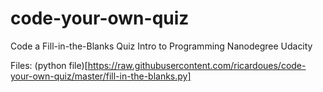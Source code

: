 # code-your-own-quiz
Code a Fill-in-the-Blanks Quiz Intro to Programming Nanodegree Udacity

Files:
(python file)[https://raw.githubusercontent.com/ricardoues/code-your-own-quiz/master/fill-in-the-blanks.py]
